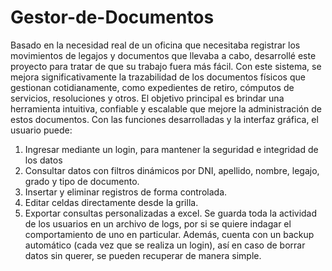 # Gestor-de-Documentos
Basado en la necesidad real de un oficina que necesitaba registrar los movimientos de legajos y documentos que llevaba a cabo, desarrollé este proyecto para tratar de que su trabajo fuera más fácil.
Con este sistema, se mejora significativamente la trazabilidad de los documentos físicos que gestionan cotidianamente, como expedientes de retiro, cómputos de servicios, resoluciones y otros. El objetivo principal es brindar una herramienta intuitiva, confiable y escalable que mejore la administración de estos documentos.
Con las funciones desarrolladas y la interfaz gráfica, el usuario puede:
1) Ingresar mediante un login, para mantener la seguridad e integridad de los datos
2) Consultar datos con filtros dinámicos por DNI, apellido, nombre, legajo, grado y tipo de documento.
3) Insertar y eliminar registros de forma controlada.
4) Editar celdas directamente desde la grilla.
5) Exportar consultas personalizadas a excel.
Se guarda toda la actividad de los usuarios en un archivo de logs, por si se quiere indagar el comportamiento de uno en particular.
Además, cuenta con un backup automático (cada vez que se realiza un login), así en caso de borrar datos sin querer, se pueden recuperar de manera simple.
